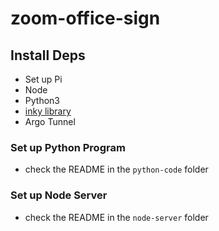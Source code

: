 # zoom-office-sign

## Install Deps

* Set up Pi
* Node
* Python3
* [inky library](https://github.com/pimoroni/inky)
* Argo Tunnel

### Set up Python Program

* check the README in the `python-code` folder

### Set up Node Server

* check the README in the `node-server` folder

